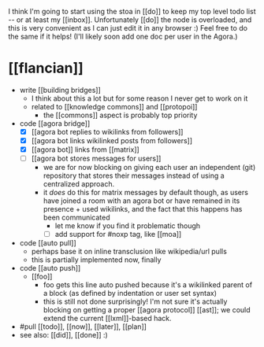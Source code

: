 I think I'm going to start using the stoa in [[do]] to keep my top level todo list -- or at least my [[inbox]]. Unfortunately [[do]] the node is overloaded, and this is very convenient as I can just edit it in any browser :) Feel free to do the same if it helps! (I'll likely soon add one doc per user in the Agora.)

# [[flancian]]
- write [[building bridges]]
  - I think about this a lot but for some reason I never get to work on it
  - related to [[knowledge commons]] and [[protopoi]]
      - the [[commons]] aspect is probably top priority
- code [[agora bridge]]
  - [x] [[agora bot replies to wikilinks from followers]]
  - [x] [[agora bot links wikilinked posts from followers]]
  - [x] [[agora bot]] links from [[matrix]]
  - [ ] [[agora bot stores messages for users]]
      - we are for now blocking on giving each user an independent (git) repository that stores their messages instead of using a centralized approach.
      - it *does* do this for matrix messages by default though, as users have joined a room with an agora bot or have remained in its presence + used wikilinks, and the fact that this happens has been communicated
          - let me know if you find it problematic though
          - [ ] add support for #noxp tag, like [[moa]]
- code [[auto pull]]
  - perhaps base it on inline transclusion like wikipedia/url pulls
  - this is partially implemented now, finally
- code [[auto push]]
  - [[foo]]
      - foo gets this line auto pushed because it's a wikilinked parent of a block (as defined by indentation or user set syntax)
      - this is still not done surprisingly! I'm not sure it's actually blocking on getting a proper [[agora protocol]] [[ast]]; we could extend the current [[lxml]]-based hack.
- #pull [[todo]], [[now]], [[later]], [[plan]]
- see also: [[did]], [[done]] :)